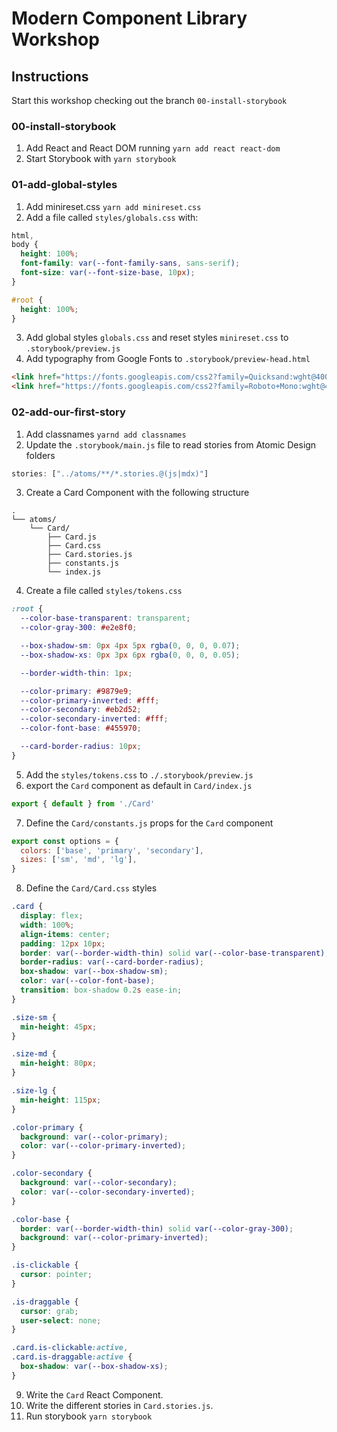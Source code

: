 # Modern Component Library Workshop

## Instructions

Start this workshop checking out the branch `00-install-storybook`

### 00-install-storybook
1. Add React and React DOM running `yarn add react react-dom`
1. Start Storybook with `yarn storybook`

### 01-add-global-styles
1. Add minireset.css `yarn add minireset.css`
1. Add a file called `styles/globals.css` with:
```css
html,
body {
  height: 100%;
  font-family: var(--font-family-sans, sans-serif);
  font-size: var(--font-size-base, 10px);
}

#root {
  height: 100%;
}
```
3. Add global styles `globals.css` and reset styles `minireset.css` to `.storybook/preview.js`
4. Add typography from Google Fonts to `.storybook/preview-head.html`
```html
<link href="https://fonts.googleapis.com/css2?family=Quicksand:wght@400;500;700&display=swap" rel="stylesheet">
<link href="https://fonts.googleapis.com/css2?family=Roboto+Mono:wght@400;700&display=swap" rel="stylesheet">
```

### 02-add-our-first-story
1. Add classnames `yarnd add classnames`
1. Update the `.storybook/main.js` file to read stories from Atomic Design folders
```js
stories: ["../atoms/**/*.stories.@(js|mdx)"]
```
3. Create a Card Component with the following structure
```
.
└── atoms/
    └── Card/
        ├── Card.js
        ├── Card.css
        ├── Card.stories.js
        ├── constants.js
        └── index.js
```
4. Create a file called `styles/tokens.css`
```css
:root {
  --color-base-transparent: transparent;
  --color-gray-300: #e2e8f0;

  --box-shadow-sm: 0px 4px 5px rgba(0, 0, 0, 0.07);
  --box-shadow-xs: 0px 3px 6px rgba(0, 0, 0, 0.05);

  --border-width-thin: 1px;

  --color-primary: #9879e9;
  --color-primary-inverted: #fff;
  --color-secondary: #eb2d52;
  --color-secondary-inverted: #fff;
  --color-font-base: #455970;

  --card-border-radius: 10px;
}
```
5. Add the `styles/tokens.css` to `./.storybook/preview.js`
6. export the `Card` component as default in `Card/index.js`
```js
export { default } from './Card'
```
7. Define the `Card/constants.js` props for the `Card` component
```js
export const options = {
  colors: ['base', 'primary', 'secondary'],
  sizes: ['sm', 'md', 'lg'],
}
```
8. Define the `Card/Card.css` styles
```css
.card {
  display: flex;
  width: 100%;
  align-items: center;
  padding: 12px 10px;
  border: var(--border-width-thin) solid var(--color-base-transparent);
  border-radius: var(--card-border-radius);
  box-shadow: var(--box-shadow-sm);
  color: var(--color-font-base);
  transition: box-shadow 0.2s ease-in;
}

.size-sm {
  min-height: 45px;
}

.size-md {
  min-height: 80px;
}

.size-lg {
  min-height: 115px;
}

.color-primary {
  background: var(--color-primary);
  color: var(--color-primary-inverted);
}

.color-secondary {
  background: var(--color-secondary);
  color: var(--color-secondary-inverted);
}

.color-base {
  border: var(--border-width-thin) solid var(--color-gray-300);
  background: var(--color-primary-inverted);
}

.is-clickable {
  cursor: pointer;
}

.is-draggable {
  cursor: grab;
  user-select: none;
}

.card.is-clickable:active,
.card.is-draggable:active {
  box-shadow: var(--box-shadow-xs);
}
```
9. Write the `Card` React Component.
10. Write the different stories in `Card.stories.js`.
11. Run storybook `yarn storybook`